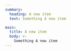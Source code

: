 ```yaml
---
summary:
  heading: A new item
  text: Something A new item

main:
  title: A new item
  body: >-
    Something A new item
---
```

